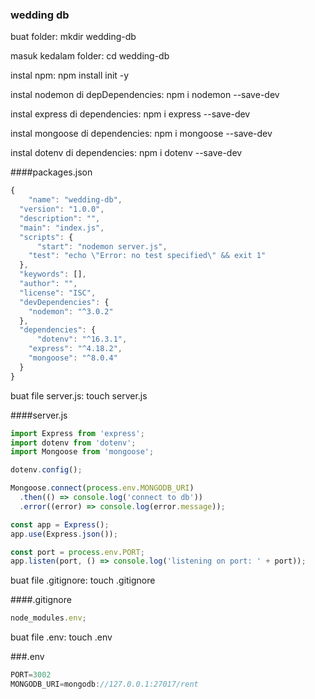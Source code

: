 ### wedding db

buat folder: mkdir wedding-db

masuk kedalam folder: cd wedding-db

instal npm: npm install init -y

instal nodemon di depDependencies: npm i nodemon --save-dev

instal express di dependencies: npm i express --save-dev

instal mongoose di dependencies: npm i mongoose --save-dev

instal dotenv di dependencies: npm i dotenv --save-dev

####packages.json

```javascript
{
    "name": "wedding-db",
  "version": "1.0.0",
  "description": "",
  "main": "index.js",
  "scripts": {
      "start": "nodemon server.js",
    "test": "echo \"Error: no test specified\" && exit 1"
  },
  "keywords": [],
  "author": "",
  "license": "ISC",
  "devDependencies": {
    "nodemon": "^3.0.2"
  },
  "dependencies": {
      "dotenv": "^16.3.1",
    "express": "^4.18.2",
    "mongoose": "^8.0.4"
  }
}
```

buat file server.js: touch server.js

####server.js

```javascript
import Express from 'express';
import dotenv from 'dotenv';
import Mongoose from 'mongoose';

dotenv.config();

Mongoose.connect(process.env.MONGODB_URI)
  .then(() => console.log('connect to db'))
  .error((error) => console.log(error.message));

const app = Express();
app.use(Express.json());

const port = process.env.PORT;
app.listen(port, () => console.log('listening on port: ' + port));
```

buat file .gitignore: touch .gitignore

####.gitignore

```javascript
node_modules.env;
```

buat file .env: touch .env

###.env

```javascript
PORT=3002
MONGODB_URI=mongodb://127.0.0.1:27017/rent
```
